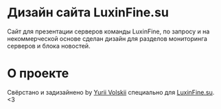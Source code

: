 # Дизайн сайта LuxinFine.su
Сайт для презентации серверов команды LuxinFine, по запросу и на некоммерческой основе сделан дизайн для разделов мониторинга серверов и блока новостей.

# О проекте
Свёрстано и задизайнено by [Yurii Volskii](https://vk.com/id165434964) специально для [LuxinFine.su](https://luxinfine.su/ru). <3
